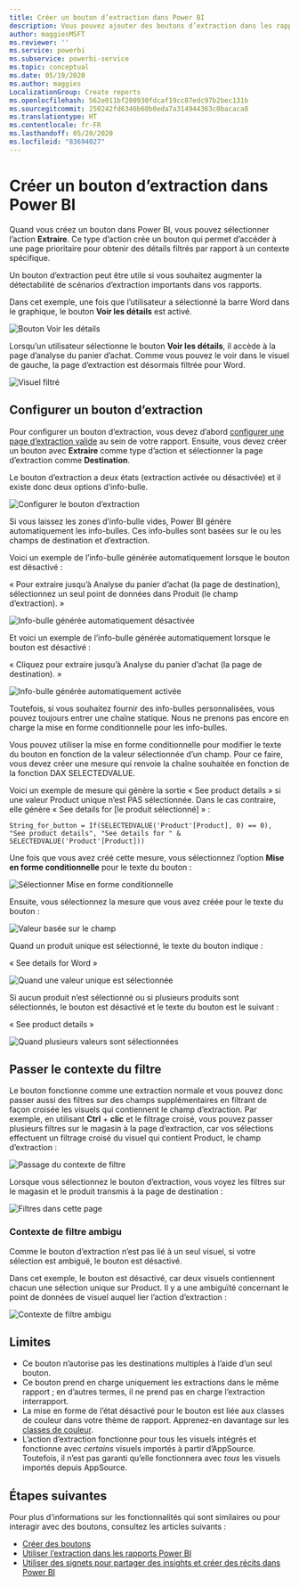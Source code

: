 ```yaml
---
title: Créer un bouton d’extraction dans Power BI
description: Vous pouvez ajouter des boutons d’extraction dans les rapports Power BI pour que vos rapports se comportent comme des applications et pour approfondir l’engagement avec les utilisateurs.
author: maggiesMSFT
ms.reviewer: ''
ms.service: powerbi
ms.subservice: powerbi-service
ms.topic: conceptual
ms.date: 05/19/2020
ms.author: maggies
LocalizationGroup: Create reports
ms.openlocfilehash: 562e011bf280930fdcaf19cc87edc97b2bec131b
ms.sourcegitcommit: 250242fd6346b60b0eda7a314944363c0bacaca8
ms.translationtype: HT
ms.contentlocale: fr-FR
ms.lasthandoff: 05/20/2020
ms.locfileid: "83694027"
---
```

# <a name="create-a-drill-through-button-in-power-bi"></a>Créer un bouton d’extraction dans Power BI

Quand vous créez un bouton dans Power BI, vous pouvez sélectionner l’action **Extraire**. Ce type d’action crée un bouton qui permet d’accéder à une page prioritaire pour obtenir des détails filtrés par rapport à un contexte spécifique.

Un bouton d’extraction peut être utile si vous souhaitez augmenter la détectabilité de scénarios d’extraction importants dans vos rapports.

Dans cet exemple, une fois que l’utilisateur a sélectionné la barre Word dans le graphique, le bouton **Voir les détails** est activé.

![Bouton Voir les détails](media/desktop-drill-through-buttons/power-bi-drill-through-visual-button.png)

Lorsqu’un utilisateur sélectionne le bouton **Voir les détails**, il accède à la page d’analyse du panier d’achat. Comme vous pouvez le voir dans le visuel de gauche, la page d’extraction est désormais filtrée pour Word.

![Visuel filtré](media/desktop-drill-through-buttons/power-bi-drill-through-destination.png)

## <a name="set-up-a-drill-through-button"></a>Configurer un bouton d’extraction

Pour configurer un bouton d’extraction, vous devez d’abord [configurer une page d’extraction valide](desktop-drillthrough.md) au sein de votre rapport. Ensuite, vous devez créer un bouton avec **Extraire** comme type d’action et sélectionner la page d’extraction comme **Destination**.

Le bouton d’extraction a deux états (extraction activée ou désactivée) et il existe donc deux options d’info-bulle.

![Configurer le bouton d’extraction](media/desktop-drill-through-buttons/power-bi-create-drill-through-button.png)

Si vous laissez les zones d’info-bulle vides, Power BI génère automatiquement les info-bulles. Ces info-bulles sont basées sur le ou les champs de destination et d’extraction.

Voici un exemple de l’info-bulle générée automatiquement lorsque le bouton est désactivé :

« Pour extraire jusqu’à Analyse du panier d’achat (la page de destination), sélectionnez un seul point de données dans Produit (le champ d’extraction). »

![Info-bulle générée automatiquement désactivée](media/desktop-drill-through-buttons/power-bi-drill-through-tooltip-disabled.png)

Et voici un exemple de l’info-bulle générée automatiquement lorsque le bouton est désactivé :

« Cliquez pour extraire jusqu’à Analyse du panier d’achat (la page de destination). »

![Info-bulle générée automatiquement activée](media/desktop-drill-through-buttons/power-bi-drill-through-visual-button.png)

Toutefois, si vous souhaitez fournir des info-bulles personnalisées, vous pouvez toujours entrer une chaîne statique. Nous ne prenons pas encore en charge la mise en forme conditionnelle pour les info-bulles.

Vous pouvez utiliser la mise en forme conditionnelle pour modifier le texte du bouton en fonction de la valeur sélectionnée d’un champ. Pour ce faire, vous devez créer une mesure qui renvoie la chaîne souhaitée en fonction de la fonction DAX SELECTEDVALUE.

Voici un exemple de mesure qui génère la sortie « See product details » si une valeur Product unique n’est PAS sélectionnée. Dans le cas contraire, elle génère « See details for [le produit sélectionné] » :

```
String_for_button = If(SELECTEDVALUE('Product'[Product], 0) == 0), "See product details", "See details for " & SELECTEDVALUE('Product'[Product]))
```

Une fois que vous avez créé cette mesure, vous sélectionnez l’option **Mise en forme conditionnelle** pour le texte du bouton :

![Sélectionner Mise en forme conditionnelle](media/desktop-drill-through-buttons/power-bi-button-conditional-tooltip.png)

Ensuite, vous sélectionnez la mesure que vous avez créée pour le texte du bouton :

![Valeur basée sur le champ](media/desktop-drill-through-buttons/power-bi-conditional-measure.png)

Quand un produit unique est sélectionné, le texte du bouton indique :

« See details for Word »

![Quand une valeur unique est sélectionnée](media/desktop-drill-through-buttons/power-bi-conditional-button-text.png)

Si aucun produit n’est sélectionné ou si plusieurs produits sont sélectionnés, le bouton est désactivé et le texte du bouton est le suivant :

« See product details »

![Quand plusieurs valeurs sont sélectionnées](media/desktop-drill-through-buttons/power-bi-button-conditional-text-2.png)

## <a name="pass-filter-context"></a>Passer le contexte du filtre

Le bouton fonctionne comme une extraction normale et vous pouvez donc passer aussi des filtres sur des champs supplémentaires en filtrant de façon croisée les visuels qui contiennent le champ d’extraction. Par exemple, en utilisant **Ctrl** + **clic** et le filtrage croisé, vous pouvez passer plusieurs filtres sur le magasin à la page d’extraction, car vos sélections effectuent un filtrage croisé du visuel qui contient Product, le champ d’extraction :

![Passage du contexte de filtre](media/desktop-drill-through-buttons/power-bi-cross-filter-drill-through-button.png)

Lorsque vous sélectionnez le bouton d’extraction, vous voyez les filtres sur le magasin et le produit transmis à la page de destination :

![Filtres dans cette page](media/desktop-drill-through-buttons/power-bi-button-filters-passed-through.png)

### <a name="ambiguous-filter-context"></a>Contexte de filtre ambigu

Comme le bouton d’extraction n’est pas lié à un seul visuel, si votre sélection est ambiguë, le bouton est désactivé.

Dans cet exemple, le bouton est désactivé, car deux visuels contiennent chacun une sélection unique sur Product. Il y a une ambiguïté concernant le point de données de visuel auquel lier l’action d’extraction :

![Contexte de filtre ambigu](media/desktop-drill-through-buttons/power-bi-button-disabled-ambiguity.png)

## <a name="limitations"></a>Limites

- Ce bouton n’autorise pas les destinations multiples à l’aide d’un seul bouton.
- Ce bouton prend en charge uniquement les extractions dans le même rapport ; en d’autres termes, il ne prend pas en charge l’extraction interrapport.
- La mise en forme de l’état désactivé pour le bouton est liée aux classes de couleur dans votre thème de rapport. Apprenez-en davantage sur les [classes de couleur](desktop-report-themes.md#setting-structural-colors).
- L’action d’extraction fonctionne pour tous les visuels intégrés et fonctionne avec *certains* visuels importés à partir d’AppSource. Toutefois, il n’est pas garanti qu’elle fonctionnera avec *tous* les visuels importés depuis AppSource.

## <a name="next-steps"></a>Étapes suivantes
Pour plus d’informations sur les fonctionnalités qui sont similaires ou pour interagir avec des boutons, consultez les articles suivants :

* [Créer des boutons](desktop-buttons.md)
* [Utiliser l’extraction dans les rapports Power BI](desktop-drillthrough.md)
* [Utiliser des signets pour partager des insights et créer des récits dans Power BI](desktop-bookmarks.md)

